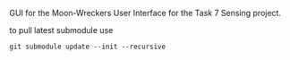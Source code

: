 GUI for the Moon-Wreckers User Interface for the Task 7 Sensing project.

to pull latest submodule use 

`git submodule update --init --recursive`
